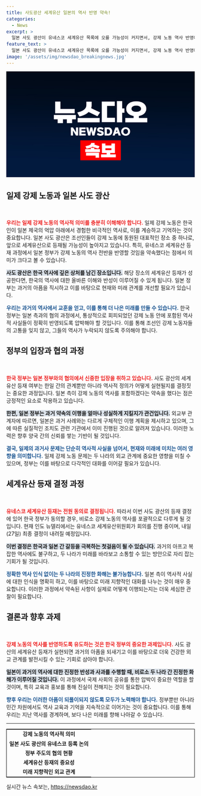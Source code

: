 ```yaml
---
title: 사도광산 세계유산 일본의 역사 반영 약속!
categories:
  - News
excerpt: >
  일본 사도 광산이 유네스코 세계유산 목록에 오를 가능성이 커지면서, 강제 노동 역사 반영에 대한 논의가 활발히 진행되고 있습니다. 한국 정부의 동의 여부와 일본의 약속이 주목받고 있는 가운데, 역사적 의미가 재조명되고 있습니다.
feature_text: >
  일본 사도 광산이 유네스코 세계유산 목록에 오를 가능성이 커지면서, 강제 노동 역사 반영에 대한 논의가 활발히 진행되고 있습니다. 한국 정부의 동의 여부와 일본의 약속이 주목받고 있는 가운데, 역사적 의미가 재조명되고 있습니다.
image: '/assets/img/newsdao_breakingnews.jpg'
---
```


<p><img src="/assets/img/newsdao_breakingnews.jpg" alt="koreaapp 속보" /></p>

<h2 data-ke-size="size26">일제 강제 노동과 일본 사도 광산</h2>

<p data-ke-size="size16">&nbsp;</p>

<p><b><span style="color: #ee2323;">우리는 일제 강제 노동의 역사적 의미를 충분히 이해해야 합니다.</span></b> 일제 강제 노동은 한국인이 일본 제국의 억압 아래에서 경험한 비극적인 역사로, 이를 계승하고 기억하는 것이 중요합니다. 일본 사도 광산은 조선인들이 강제 노동에 동원된 대표적인 장소 중 하나로, 앞으로 세계유산으로 등재될 가능성이 높아지고 있습니다. 특히, 유네스코 세계유산 등재 과정에서 일본 정부가 강제 노동의 역사 전반을 반영할 것임을 약속했다는 점에서 의미가 크다고 볼 수 있습니다. </p>

<p><b><span style="background-color: #21538527;">사도 광산은 한국 역사에 깊은 상처를 남긴 장소입니다.</span></b> 해당 장소의 세계유산 등재가 성공한다면, 한국의 역사에 대한 올바른 이해와 반성이 이루어질 수 있게 됩니다. 일본 정부는 과거의 아픔을 직시하고 이를 바탕으로 현재와 미래 관계를 개선할 필요가 있습니다.</p>

<p><b><span style="color: #1a5490;">우리는 과거의 역사에서 교훈을 얻고, 이를 통해 더 나은 미래를 만들 수 있습니다.</span></b> 한국 정부는 일본 측과의 협의 과정에서, 통상적으로 회피되었던 강제 노동 안에 포함된 역사적 사실들이 정확히 반영되도록 압박해야 할 것입니다. 이를 통해 조선인 강제 노동자들의 고통을 잊지 않고, 그들의 역사가 누락되지 않도록 주의해야 합니다.</p>

<h2 data-ke-size="size26">정부의 입장과 협의 과정</h2>

<p data-ke-size="size16">&nbsp;</p>

<p><b><span style="color: #ee2323;">한국 정부는 일본 정부와의 협의에서 신중한 입장을 취하고 있습니다.</span></b> 사도 광산의 세계유산 등재 여부는 한일 간의 관계뿐만 아니라 역사적 정의가 어떻게 실현될지를 결정짓는 중요한 과정입니다. 일본 측이 강제 노동의 역사를 포함하겠다는 약속을 했다는 점은 긍정적인 요소로 작용하고 있습니다.</p>

<p><b><span style="background-color: #21538527;">한편, 일본 정부는 과거 약속의 이행을 얼마나 성실하게 지킬지가 관건입니다.</span></b> 외교부 관계자에 따르면, 일본은 과거 사례와는 다르게 구체적인 이행 계획을 제시하고 있으며, 그에 따른 실질적인 조치도 관련 기관에서 이미 진행된 것으로 알려져 있습니다. 이러한 노력은 향후 양국 간의 신뢰를 쌓는 기반이 될 것입니다.</p>

<p><b><span style="color: #1a5490;">결국, 일제의 과거사 문제는 단순히 역사적 사실을 넘어서, 현재와 미래에 미치는 여러 영향을 의미합니다.</span></b> 일제 강제 노동 문제는 두 나라의 외교 관계에 중요한 영향을 미칠 수 있으며, 정부는 이를 바탕으로 다각적인 대화를 이어갈 필요가 있습니다. </p>

<h2 data-ke-size="size26">세계유산 등재 결정 과정</h2>

<p data-ke-size="size16">&nbsp;</p>

<p><b><span style="color: #ee2323;">유네스코 세계유산 등재는 전원 동의로 결정됩니다.</span></b> 따라서 이번 사도 광산의 등재 결정에 있어 한국 정부가 동의할 경우, 비로소 강제 노동의 역사를 포괄적으로 다루게 될 것입니다. 현재 인도 뉴델리에서는 유네스코 세계유산위원회가 회의를 진행 중이며, 내일(27일) 최종 결정이 내려질 예정입니다. </p>

<p><b><span style="background-color: #21538527;">이번 결정은 한국과 일본 간 갈등을 극복하는 첫걸음이 될 수 있습니다.</span></b> 과거의 아프고 복잡한 역사에도 불구하고, 두 나라가 미래를 바라보고 소통할 수 있는 방안으로 자리 잡는 기회가 될 것입니다. </p>

<p><b><span style="color: #1a5490;">정확한 역사 인식 없이는 두 나라의 진정한 화해는 불가능합니다.</span></b> 일본 측이 역사적 사실에 대한 인식을 명확히 하고, 이를 바탕으로 미래 지향적인 대화를 나누는 것이 매우 중요합니다. 이러한 과정에서 약속된 사항이 실제로 어떻게 이행되는지는 더욱 세심한 관찰이 필요합니다. </p>

<h2 data-ke-size="size26">결론과 향후 과제</h2>

<p data-ke-size="size16">&nbsp;</p>

<p><b><span style="color: #ee2323;">강제 노동의 역사를 반영하도록 유도하는 것은 한국 정부의 중요한 과제입니다.</span></b> 사도 광산의 세계유산 등재가 실현되면 과거의 아픔을 되새기고 이를 바탕으로 더욱 건강한 외교 관계를 발전시킬 수 있는 기회로 삼아야 합니다. </p>

<p><b><span style="background-color: #21538527;">일본이 과거의 역사에 대한 진정한 반성과 사과를 수행할 때, 비로소 두 나라 간 진정한 화해가 이루어질 것입니다.</span></b> 이 과정에서 국제 사회의 공유를 통한 압박이 중요한 역할을 할 것이며, 특히 교육과 홍보를 통해 진실이 전해지는 것이 필요합니다. </p>

<p><b><span style="color: #1a5490;">향후 우리는 이러한 아픔이 되풀이되지 않도록 모두가 노력해야 합니다.</span></b> 정부뿐만 아니라 민간 차원에서도 역사 교육과 기억을 지속적으로 이어가는 것이 중요합니다. 이를 통해 우리는 지난 역사를 경계하며, 보다 나은 미래를 향해 나아갈 수 있습니다.</p>

<hr>

<table style="border-collapse: collapse; width: 100%; border: 1px solid #000;">
<tr>
<td style="text-align: center; height: 17px;"><b>강제 노동의 역사적 의미</b></td>
</tr>
<tr>
<td style="text-align: center; height: 17px;"><b>일본 사도 광산의 유네스코 등록 논의</b></td>
</tr>
<tr>
<td style="text-align: center; height: 17px;"><b>정부 주도의 협의 현황</b></td>
</tr>
<tr>
<td style="text-align: center; height: 17px;"><b>세계유산 등재의 중요성</b></td>
</tr>
<tr>
<td style="text-align: center; height: 17px;"><b>미래 지향적인 외교 관계</b></td>
</tr>
</table>
실시간 뉴스 속보는, <a href="https://newsdao.kr" rel="dofollow">https://newsdao.kr</a>


